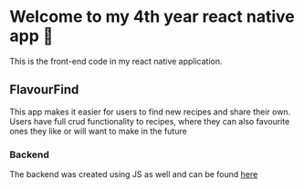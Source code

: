 # Welcome to my 4th year react native app 👋

This is the front-end code in my react native application.

## FlavourFind 

This app makes it easier for users to find new recipes and share their own.
Users have full crud functionality to recipes, where they can also favourite ones they like or will want to make in the future

### Backend
The backend was created using JS as well and can be found [here](https://github.com/N00212272/recipeBackend)


